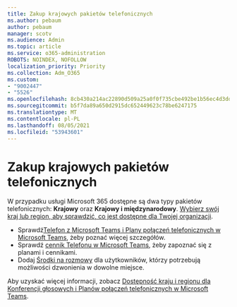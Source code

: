 ```yaml
---
title: Zakup krajowych pakietów telefonicznych
ms.author: pebaum
author: pebaum
manager: scotv
ms.audience: Admin
ms.topic: article
ms.service: o365-administration
ROBOTS: NOINDEX, NOFOLLOW
localization_priority: Priority
ms.collection: Adm_O365
ms.custom:
- "9002447"
- "5526"
ms.openlocfilehash: 8cb430a214ac22890d509a25a0f0f735cbe492be1b56ec4d3ddfbb3f15ff476d
ms.sourcegitcommit: b5f7da89a650d2915dc652449623c78be6247175
ms.translationtype: MT
ms.contentlocale: pl-PL
ms.lasthandoff: 08/05/2021
ms.locfileid: "53943601"
---
```

# <a name="purchase-domestic-calling-plans"></a>Zakup krajowych pakietów telefonicznych

W przypadku usługi Microsoft 365 dostępne są dwa typy pakietów telefonicznych: **Krajowy** oraz **Krajowy i międzynarodowy**. [Wybierz swój kraj lub region, aby sprawdzić, co jest dostępne dla Twojej organizacji](https://docs.microsoft.com/MicrosoftTeams/country-and-region-availability-for-audio-conferencing-and-calling-plans/country-and-region-availability-for-audio-conferencing-and-calling-plans#select-your-country-or-region-to-see-whats-available-for-your-organization).

- Sprawdź[Telefon z Microsoft Teams i Plany połączeń telefonicznych w Microsoft Teams](https://docs.microsoft.com/MicrosoftTeams/calling-plan-landing-page), żeby poznać więcej szczegółów.
- Sprawdź [cennik Telefonu w Microsoft Teams](https://www.microsoft.com/microsoft-365/microsoft-teams/voice-calling#Requirements), żeby zapoznać się z planami i cennikami.
- Dodaj [Środki na rozmowy](https://docs.microsoft.com/MicrosoftTeams/country-and-region-availability-for-audio-conferencing-and-calling-plans/country-and-region-availability-for-audio-conferencing-and-calling-plans#communications-credits) dla użytkowników, którzy potrzebują możliwości dzwonienia w dowolne miejsce.

Aby uzyskać więcej informacji, zobacz [Dostępność kraju i regionu dla Konferencji głosowych i Planów połączeń telefonicznych w Microsoft Teams](https://docs.microsoft.com/MicrosoftTeams/country-and-region-availability-for-audio-conferencing-and-calling-plans/country-and-region-availability-for-audio-conferencing-and-calling-plans). 
